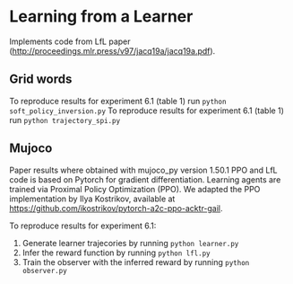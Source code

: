 # Learning from a Learner
Implements code from LfL paper (http://proceedings.mlr.press/v97/jacq19a/jacq19a.pdf).

## Grid words
To reproduce results for experiment 6.1 (table 1) run
`python soft_policy_inversion.py`
To reproduce results for experiment 6.1 (table 1) run
`python trajectory_spi.py`

## Mujoco
Paper results where obtained with mujoco_py version 1.50.1
PPO and LfL code is based on Pytorch for gradient differentiation.
Learning agents are trained via Proximal Policy Optimization (PPO). 
We adapted the PPO implementation by Ilya Kostrikov, available at https://github.com/ikostrikov/pytorch-a2c-ppo-acktr-gail.

To reproduce results for experiment 6.1:
1) Generate learner trajecories by running `python learner.py`
2) Infer the reward function by running `python lfl.py`
3) Train the observer with the inferred reward by running `python observer.py`
